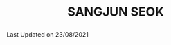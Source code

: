 <h1>
 <p align="center">
   SANGJUN SEOK
 </p>
</h1>

<!--START_SECTION:waka-->

 Last Updated on 23/08/2021
<!--END_SECTION:waka-->
